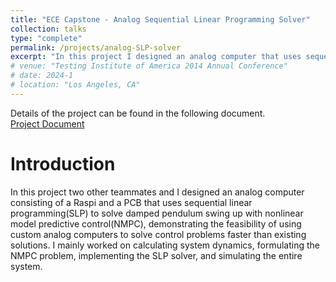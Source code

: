 ```yaml
---
title: "ECE Capstone - Analog Sequential Linear Programming Solver"
collection: talks
type: "complete"
permalink: /projects/analog-SLP-solver
excerpt: "In this project I designed an analog computer that uses sequential linear programming to solve damped pendulum swing up with nonlinear model predictive control."
# venue: "Testing Institute of America 2014 Annual Conference"
# date: 2024-1
# location: "Los Angeles, CA"
---
```


Details of the project can be found in the following document.\
[Project Document](http://alvin-ruihua-zou.github.io/files/analog-slp.pdf)

Introduction
======
In this project two other teammates and I designed an analog computer consisting of a Raspi and a PCB that uses sequential linear programming(SLP) to solve damped pendulum swing up with nonlinear model predictive control(NMPC), demonstrating the feasibility of using custom analog computers to solve control problems faster than existing solutions. I mainly worked on calculating system dynamics, formulating the NMPC problem, implementing the SLP solver, and simulating the entire system.

